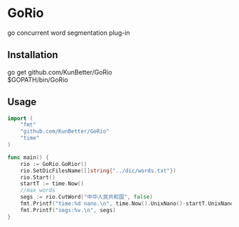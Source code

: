 GoRio
==========
go concurrent word segmentation plug-in

Installation
-----
go get github.com/KunBetter/GoRio  
$GOPATH/bin/GoRio

Usage
-----
```go
import (
	"fmt"
	"github.com/KunBetter/GoRio"
	"time"
)

func main() {
	rio := GoRio.GoRior()
	rio.SetDicFilesName([]string{"../dic/words.txt"})
	rio.Start()
	startT := time.Now()
	//max words
	segs := rio.CutWord("中华人民共和国", false)
	fmt.Printf("time:%d nano.\n", time.Now().UnixNano()-startT.UnixNano())
	fmt.Printf("segs:%v.\n", segs)
}
```